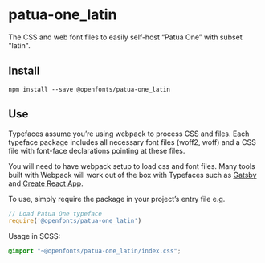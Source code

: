 
# patua-one_latin

The CSS and web font files to easily self-host “Patua One” with subset "latin".

## Install

`npm install --save @openfonts/patua-one_latin`

## Use

Typefaces assume you’re using webpack to process CSS and files. Each typeface
package includes all necessary font files (woff2, woff) and a CSS file with
font-face declarations pointing at these files.

You will need to have webpack setup to load css and font files. Many tools built
with Webpack will work out of the box with Typefaces such as [Gatsby](https://github.com/gatsbyjs/gatsby)
and [Create React App](https://github.com/facebookincubator/create-react-app).

To use, simply require the package in your project’s entry file e.g.

```javascript
// Load Patua One typeface
require('@openfonts/patua-one_latin')
```

Usage in SCSS:
```scss
@import "~@openfonts/patua-one_latin/index.css";
```
